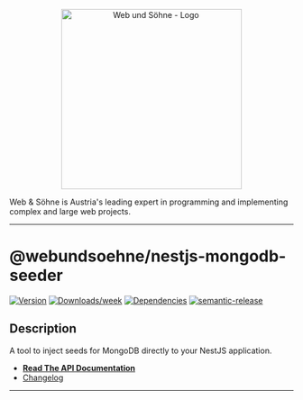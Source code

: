 <p align="center">
  <a href="https://webundsoehne.com" target="blank">
    <img src="https://webundsoehne.com/wp-content/uploads/webundsoehne-logo.png" width="320" alt="Web und Söhne - Logo" />
  </a>
</p>
Web & Söhne is Austria's leading expert in programming and implementing complex and large web projects.

---

# @webundsoehne/nestjs-mongodb-seeder

[![Version](https://img.shields.io/npm/v/@webundsoehne/nestjs-keycloak-seeder.svg)](https://npmjs.org/package/@webundsoehne/nestjs-keycloak-seeder) [![Downloads/week](https://img.shields.io/npm/dw/@webundsoehne/nestjs-keycloak-seeder.svg)](https://npmjs.org/package/@webundsoehne/nestjs-keycloak-seeder) [![Dependencies](https://img.shields.io/librariesio/release/npm/@webundsoehne/nestjs-keycloak-seeder)](https://npmjs.org/package/@webundsoehne/nestjs-keycloak-seeder) [![semantic-release](https://img.shields.io/badge/%20%20%F0%9F%93%A6%F0%9F%9A%80-semantic--release-e10079.svg)](https://github.com/semantic-release/semantic-release)

## Description

A tool to inject seeds for MongoDB directly to your NestJS application.

- **[Read The API Documentation](./docs/README.md)**
- [Changelog](./CHANGELOG.md)

<!-- toc -->

<!-- tocstop -->

---
